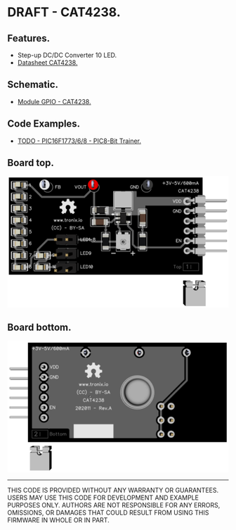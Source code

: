 # DRAFT - CAT4238.

## Features.

- Step-up DC/DC Converter 10 LED.
- [Datasheet CAT4238.](https://www.onsemi.com/pub/Collateral/CAT4238-D.PDF)

## Schematic.

- [Module GPIO - CAT4238.](./cat4238.pdf)

## Code Examples.

- [TODO - PIC16F1773/6/8 - PIC8-Bit Trainer.](./cat4238.md)

## Board top.

![CAT4238 Top](./pics/cat4238-top.png)

## Board bottom.

![CAT4238 Bottom](./pics/cat4238-bottom.png)

---
THIS CODE IS PROVIDED WITHOUT ANY WARRANTY OR GUARANTEES.
USERS MAY USE THIS CODE FOR DEVELOPMENT AND EXAMPLE PURPOSES ONLY.
AUTHORS ARE NOT RESPONSIBLE FOR ANY ERRORS, OMISSIONS, OR DAMAGES THAT COULD
RESULT FROM USING THIS FIRMWARE IN WHOLE OR IN PART.
